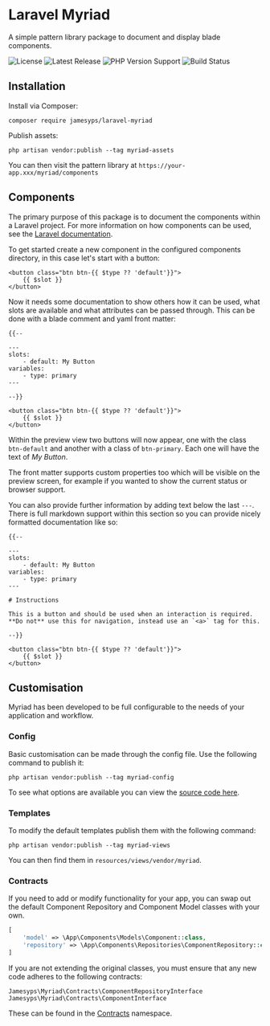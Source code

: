 # Laravel Myriad

A simple pattern library package to document and display blade components.

![License](https://img.shields.io/github/license/Jamesyps/Laravel-Myriad.svg)
![Latest Release](https://img.shields.io/github/release/Jamesyps/Laravel-Myriad.svg)
![PHP Version Support](https://img.shields.io/packagist/php-v/jamesyps/laravel-myriad.svg)
![Build Status](https://img.shields.io/travis/Jamesyps/Laravel-Myriad.svg)

## Installation

Install via Composer:

```
composer require jamesyps/laravel-myriad
```

Publish assets:

```
php artisan vendor:publish --tag myriad-assets
```

You can then visit the pattern library at `https://your-app.xxx/myriad/components`

## Components

The primary purpose of this package is to document the components within a Laravel project. For more information on how components can be used, see the [Laravel documentation](https://laravel.com/docs/5.8/blade#components-and-slots).

To get started create a new component in the configured components directory, in this case let's start with a button:

```blade
<button class="btn btn-{{ $type ?? 'default'}}">
	{{ $slot }}
</button>
```

Now it needs some documentation to show others how it can be used, what slots are available and what attributes can be passed through. This can be done with a blade comment and yaml front matter:

```blade
{{--

---
slots:
    - default: My Button
variables:
    - type: primary
---

--}}

<button class="btn btn-{{ $type ?? 'default'}}">
	{{ $slot }}
</button>
```

Within the preview view two buttons will now appear, one with the class `btn-default` and another with a class of `btn-primary`. Each one will have the text of _My Button_.

The front matter supports custom properties too which will be visible on the preview screen, for example if you wanted to show the current status or browser support.

You can also provide further information by adding text below the last `---`. There is full markdown support within this section so you can provide nicely formatted documentation like so:

```blade
{{--

---
slots:
    - default: My Button
variables:
    - type: primary
---

# Instructions

This is a button and should be used when an interaction is required. 
**Do not** use this for navigation, instead use an `<a>` tag for this.

--}}

<button class="btn btn-{{ $type ?? 'default'}}">
	{{ $slot }}
</button>
```

## Customisation

Myriad has been developed to be full configurable to the needs of your application and workflow. 

### Config

Basic customisation can be made through the config file. Use the following command to publish it:

```
php artisan vendor:publish --tag myriad-config
```

To see what options are available you can view the [source code here](./config/myriad.php).

### Templates

To modify the default templates publish them with the following command:

```
php artisan vendor:publish --tag myriad-views
```

You can then find them in `resources/views/vendor/myriad`.

### Contracts

If you need to add or modify functionality for your app, you can swap out the default Component Repository and Component Model classes with your own.

```php
[
    'model' => \App\Components\Models\Component::class,
    'repository' => \App\Components\Repositories\ComponentRepository::class,
]
```

If you are not extending the original classes, you must ensure that any new code adheres to the following contracts:

```
Jamesyps\Myriad\Contracts\ComponentRepositoryInterface
Jamesyps\Myriad\Contracts\ComponentInterface
```

These can be found in the [Contracts](./src/Contracts) namespace.
